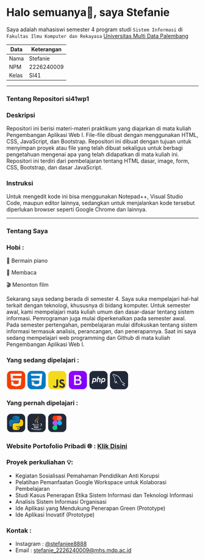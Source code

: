 # Halo semuanya👋, saya Stefanie

Saya adalah mahasiswi semester 4 program studi `Sistem Informasi` di `Fakultas Ilmu Komputer dan Rekayasa` [Universitas Multi Data Palembang](https://mdp.ac.id/)


Data | Keterangan
--- | ---
Nama | Stefanie
NPM | 2226240009
Kelas | SI41

---

### Tentang Repositori si41wp1
### Deskripsi
Repositori ini berisi materi-materi praktikum yang diajarkan di mata kuliah Pengembangan Aplikasi Web I. 
File-file dibuat dengan menggunakan HTML, CSS, JavaScript, dan Bootstrap. 
Repositori ini dibuat dengan tujuan untuk menyimpan proyek atau file yang telah dibuat sekaligus untuk berbagi pengetahuan 
mengenai apa yang telah didapatkan di mata kuliah ini. Repositori ini terdiri dari pembelajaran tentang HTML dasar, 
image, form, CSS, Bootstrap, dan dasar JavaScript.

### Instruksi
Untuk mengedit kode ini bisa menggunakan Notepad++, Visual Studio Code, maupun editor lainnya, sedangkan untuk menjalankan kode tersebut 
diperlukan browser seperti Google Chrome dan lainnya.

---
### Tentang Saya

### Hobi :

🎹 Bermain piano

📖 Membaca

🎬 Menonton film


Sekarang saya sedang berada di semester 4. Saya suka mempelajari hal-hal terkait dengan teknologi, khususnya di bidang komputer.
Untuk semester awal, kami mempelajari mata kuliah umum dan dasar-dasar tentang sistem informasi.
Pemrograman juga mulai diperkenalkan pada semester awal.
Pada semester pertengahan, pembelajaran mulai difokuskan tentang sistem informasi termasuk analisis, perancangan, dan penerapannya.
Saat ini saya sedang mempelajari web programming dan Github di mata kuliah Pengembangan Aplikasi Web I.


### Yang sedang dipelajari :
<div style="display: inline-block;">
  <img src="Icon/HTML.png" alt="HTML" width="50">
  <img src="Icon/CSS.png" alt="HTML" width="50">
  <img src="Icon/JavaScript.png" alt="HTML" width="50">
  <img src="Icon/Bootstrap.png" alt="HTML" width="50">
  <img src="Icon/PHP.png" alt="HTML" width="50">
  <img src="Icon/MySQL.png" alt="HTML" width="50">
</div>


### Yang pernah dipelajari :
<div style="display: inline-block;">
  <img src="Icon/Python.png" alt="HTML" width="50">
  <img src="Icon/Java.png" alt="HTML" width="50">
  <img src="Icon/Figma.png" alt="HTML" width="50">
</div>


### Website Portofolio Pribadi 🌐 : [Klik Disini](https://portofolio-stefanie.vercel.app/)

### Proyek perkuliahan 💡:
* Kegiatan Sosialisasi Pemahaman Pendidikan Anti Korupsi
* Pelatihan Pemanfaatan Google Workspace untuk Kolaborasi Pembelajaran
* Studi Kasus Penerapan Etika Sistem Informasi dan Teknologi Informasi
* Analisis Sistem Informasi Organisasi
* Ide Aplikasi yang Mendukung Penerapan Green (Prototype)
* Ide Aplikasi Inovatif (Prototype)

### Kontak :
* Instagram : [@stefaniee8888](https://www.instagram.com/stefaniee8888?igsh=MWVtYzJ1Zmdwbm1scw==)
* Email : stefanie_2226240009@mhs.mdp.ac.id
